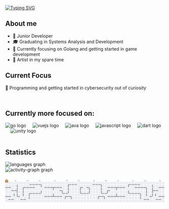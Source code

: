 [![Typing SVG](https://readme-typing-svg.demolab.com?font=Fira+Code&duration=2400&pause=900&color=31F1F7&width=435&lines=%F0%9F%96%96+Welcome+to+my+GitHub;my+name+is+Gilcimar;+I'm+a+programming+apprentice+;and+a+game+lover+%F0%9F%91%BE)](https://git.io/typing-svg)
## About me 

- 🚀 Junior Developer
- 🎓 Graduating in Systems Analysis and Development
- 🌱 Currently focusing on Golang and getting started in game development
- 🎨 Artist in my spare time

## Current Focus
🔧 Programming and getting started in cybersecurity out of curiosity

<br clear="both">

## Currently more focused on:
<div align="left">
  <img src="https://cdn.jsdelivr.net/gh/devicons/devicon/icons/go/go-original.svg" height="40" alt="go logo"  />
  <img width="12" />
  <img src="https://cdn.jsdelivr.net/gh/devicons/devicon/icons/vuejs/vuejs-original.svg" height="40" alt="vuejs logo"  />
  <img width="12" />
  <img src="https://cdn.jsdelivr.net/gh/devicons/devicon/icons/java/java-original.svg" height="40" alt="java logo"  />
  <img width="12" />
  <img src="https://cdn.simpleicons.org/javascript/F7DF1E" height="40" alt="javascript logo"  />
  <img width="12" />
  <img src="https://cdn.jsdelivr.net/gh/devicons/devicon/icons/dart/dart-original.svg" height="40" alt="dart logo"  />
  <img width="12" />
  <img src="https://cdn.simpleicons.org/unity/FFFFFF" height="40" alt="unity logo"  />
  <img width="12" />
</div>

<br clear="both">

## Statistics
<div align="left">
  <img src="https://github-readme-stats.vercel.app/api/top-langs?username=gilcin-sch&locale=en&hide_title=false&layout=compact&card_width=320&langs_count=5&theme=vue-dark&hide_border=false&order=2" height="150" alt="languages graph" /> <br>
  <img src="https://github-readme-activity-graph.vercel.app/graph?username=gilcin-sch&radius=16&theme=vue&area=true&order=5" height="300" alt="activity-graph graph"  />
</div>

###


<picture>
  <source media="(prefers-color-scheme: dark)" srcset="https://raw.githubusercontent.com/gilcin-sch/gilcin-sch/output/pacman-contribution-graph-dark.svg">
  <source media="(prefers-color-scheme: light)" srcset="https://raw.githubusercontent.com/gilcin-sch/gilcin-sch/output/pacman-contribution-graph.svg">
  <img alt="pacman contribution graph" src="https://raw.githubusercontent.com/gilcin-sch/gilcin-sch/output/pacman-contribution-graph.svg">
</picture>

###
